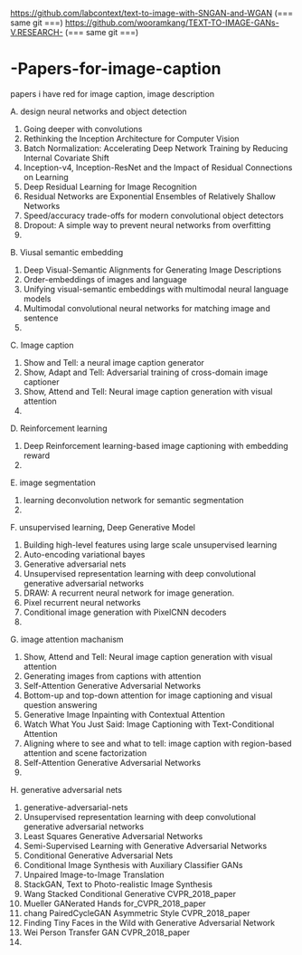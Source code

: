 https://github.com/labcontext/text-to-image-with-SNGAN-and-WGAN (=== same git ===)
https://github.com/wooramkang/TEXT-TO-IMAGE-GANs-V.RESEARCH- (=== same git ===)

# -Papers-for-image-caption
papers i have red for image caption, image description

A. design neural networks and object detection

  1. Going deeper with convolutions
  2. Rethinking the Inception Architecture for Computer Vision
  3. Batch Normalization: Accelerating Deep Network Training by Reducing Internal Covariate Shift
  4. Inception-v4, Inception-ResNet and the Impact of Residual Connections on Learning
  5. Deep Residual Learning for Image Recognition
  6. Residual Networks are Exponential Ensembles of Relatively Shallow Networks
  7. Speed/accuracy trade-offs for modern convolutional object detectors
  8. Dropout: A simple way to prevent neural networks from overfitting
  9.
  
B. Viusal semantic embedding

  1. Deep Visual-Semantic Alignments for Generating Image Descriptions
  2. Order-embeddings of images and language
  3. Unifying visual-semantic embeddings with multimodal neural language models
  4. Multimodal convolutional neural networks for matching image and sentence
  5.
  
C. Image caption
  
  1. Show and Tell: a neural image caption generator
  2. Show, Adapt and Tell: Adversarial training of cross-domain image captioner
  3. Show, Attend and Tell: Neural image caption generation with visual attention
  4. 
  
D. Reinforcement learning

  1. Deep Reinforcement learning-based image captioning with embedding reward
  2.

E. image segmentation
  1. learning deconvolution network for semantic segmentation
  2.

F. unsupervised learning, Deep Generative Model
  1. Building high-level features using large scale unsupervised learning
  2. Auto-encoding variational bayes
  3. Generative adversarial nets
  4. Unsupervised representation learning with deep convolutional generative adversarial networks
  5. DRAW: A recurrent neural network for image generation.
  6. Pixel recurrent neural networks
  7. Conditional image generation with PixelCNN decoders
  8. 

G. image attention machanism
  1. Show, Attend and Tell: Neural image caption generation with visual attention
  2. Generating images from captions with attention
  3. Self-Attention Generative Adversarial Networks
  4. Bottom-up and top-down attention for image captioning and visual question answering
  5. Generative Image Inpainting with Contextual Attention
  6. Watch What You Just Said: Image Captioning with Text-Conditional Attention
  7. Aligning where to see and what to tell: image caption with region-based attention and scene factorization
  8. Self-Attention Generative Adversarial Networks
  9.
  
H. generative adversarial nets
  1. generative-adversarial-nets
  2. Unsupervised representation learning with deep convolutional generative adversarial networks
  3. Least Squares Generative Adversarial Networks
  4. Semi-Supervised Learning with Generative Adversarial Networks
  5. Conditional Generative Adversarial Nets
  6. Conditional Image Synthesis with Auxiliary Classifier GANs
  7. Unpaired Image-to-Image Translation
  8. StackGAN, Text to Photo-realistic Image Synthesis
  9. Wang Stacked Conditional Generative CVPR_2018_paper
  10. Mueller GANerated Hands for_CVPR_2018_paper
  11. chang PairedCycleGAN Asymmetric Style CVPR_2018_paper
  12. Finding Tiny Faces in the Wild with Generative Adversarial Network
  13. Wei Person Transfer GAN CVPR_2018_paper
  14. 
